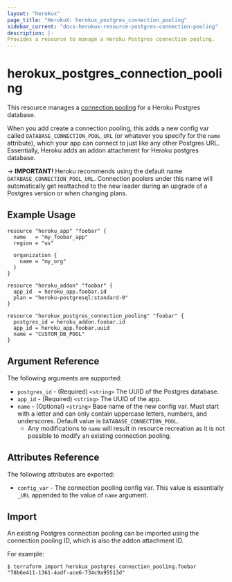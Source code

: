 ```yaml
---
layout: "herokux"
page_title: "HerokuX: herokux_postgres_connection_pooling"
sidebar_current: "docs-herokux-resource-postgres-connection-pooling"
description: |-
Provides a resource to manage a Heroku Postgres connection pooling.
---
```


# herokux_postgres_connection_pooling

This resource manages a [connection pooling](https://devcenter.heroku.com/articles/postgres-connection-pooling)
for a Heroku Postgres database.

When you add create a connection pooling, this adds a new config var called `DATABASE_CONNECTION_POOL_URL`
(or whatever you specify for the `name` attribute), which your app can connect to just like any other Postgres URL.
Essentially, Heroku adds an addon attachment for Heroku postgres database.

-> **IMPORTANT!**
Heroku recommends using the default name `DATABASE_CONNECTION_POOL_URL`. Connection poolers under this name will
automatically get reattached to the new leader during an upgrade of a Postgres version or when changing plans.

## Example Usage

```hcl-terraform
resource "heroku_app" "foobar" {
  name   = "my_foobar_app"
  region = "us"

  organization {
    name = "my_org"
  }
}

resource "heroku_addon" "foobar" {
  app_id  = heroku_app.foobar.id
  plan = "heroku-postgresql:standard-0"
}

resource "herokux_postgres_connection_pooling" "foobar" {
  postgres_id = heroku_addon.foobar.id
  app_id = heroku_app.foobar.uuid
  name = "CUSTOM_DB_POOL"
}
```

## Argument Reference

The following arguments are supported:

* `postgres_id` - (Required) `<string>` The UUID of the Postgres database.
* `app_id` - (Required) `<string>` The UUID of the app.
* `name` - (Optional) `<string>` Base name of the new config var. Must start with a letter and can only contain
  uppercase letters, numbers, and underscores. Default value is `DATABASE_CONNECTION_POOL`.
    * Any modifications to `name` will result in resource recreation as it is not possible to modify an existing
      connection pooling.

## Attributes Reference

The following attributes are exported:

* `config_var` - The connection pooling config var. This value is essentially `_URL` appended to the value of `name` argument.

## Import

An existing Postgres connection pooling can be imported using the connection pooling ID, which is also
the addon attachment ID.

For example:

```shell script
$ terraform import herokux_postgres_connection_pooling.foobar "78b6e411-1361-4adf-ace6-734c9a95513d"
```
